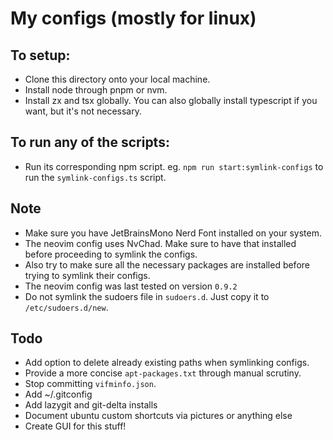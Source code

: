 # My configs (mostly for linux)

## To setup:

- Clone this directory onto your local machine.
- Install node through pnpm or nvm.
- Install zx and tsx globally. You can also globally install typescript if you want, but it's not necessary.

## To run any of the scripts:

- Run its corresponding npm script. eg. `npm run start:symlink-configs` to run the `symlink-configs.ts` script.

## Note

- Make sure you have JetBrainsMono Nerd Font installed on your system.
- The neovim config uses NvChad. Make sure to have that installed before proceeding to symlink the configs.
- Also try to make sure all the necessary packages are installed before trying to symlink their configs.
- The neovim config was last tested on version `0.9.2`
- Do not symlink the sudoers file in `sudoers.d`. Just copy it to `/etc/sudoers.d/new`.

## Todo

- Add option to delete already existing paths when symlinking configs.
- Provide a more concise `apt-packages.txt` through manual scrutiny.
- Stop committing `vifminfo.json`.
- Add ~/.gitconfig
- Add lazygit and git-delta installs
- Document ubuntu custom shortcuts via pictures or anything else
- Create GUI for this stuff!
